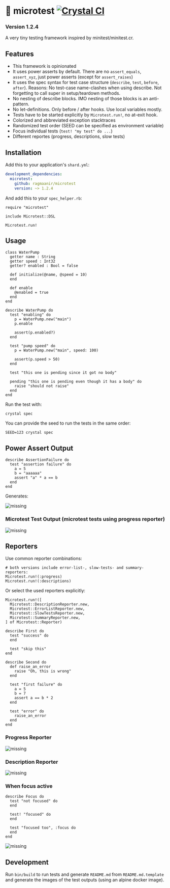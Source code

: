 # 🔬 microtest [![Crystal CI](https://github.com/Ragmaanir/microtest/actions/workflows/crystal.yml/badge.svg)](https://github.com/Ragmaanir/microtest/actions/workflows/crystal.yml)

### Version 1.2.4

A very tiny testing framework inspired by minitest/minitest.cr.

## Features

- This framework is opinionated
- It uses power asserts by default. There are no `assert_equals`, `assert_xyz`, just power asserts (except for `assert_raises`)
- It uses the spec syntax for test case structure (`describe`, `test`, `before`, `after`). Reasons: No test-case name-clashes when using describe. Not forgetting to call super in setup/teardown methods.
- No nesting of describe blocks. IMO nesting of those blocks is an anti-pattern.
- No let-definitions. Only before / after hooks. Use local variables mostly.
- Tests have to be started explicitly by `Microtest.run!`, no at-exit hook.
- Colorized and abbreviated exception stacktraces
- Randomized test order (SEED can be specified as environment variable)
- Focus individual tests (`test! "my test" do ...`)
- Different reportes (progress, descriptions, slow tests)

## Installation


Add this to your application's `shard.yml`:

```yaml
development_dependencies:
  microtest:
    github: ragmaanir/microtest
    version: ~> 1.2.4
```

And add this to your `spec_helper.rb`:

```crystal
require "microtest"

include Microtest::DSL

Microtest.run!
```


## Usage

```crystal
class WaterPump
  getter name : String
  getter speed : Int32
  getter? enabled : Bool = false

  def initialize(@name, @speed = 10)
  end

  def enable
    @enabled = true
  end
end

describe WaterPump do
  test "enabling" do
    p = WaterPump.new("main")
    p.enable

    assert(p.enabled?)
  end

  test "pump speed" do
    p = WaterPump.new("main", speed: 100)

    assert(p.speed > 50)
  end

  test "this one is pending since it got no body"

  pending "this one is pending even though it has a body" do
    raise "should not raise"
  end
end

```

Run the test with:

`crystal spec`

You can provide the seed to run the tests in the same order:

`SEED=123 crystal spec`

## Power Assert Output

```crystal
describe AssertionFailure do
  test "assertion failure" do
    a = 5
    b = "aaaaaa"
    assert "a" * a == b
  end
end

```

Generates:

![missing](assets/assertion_failure.jpg?raw=true)

### Microtest Test Output (microtest tests using progress reporter)

![missing](assets/spec.jpg?raw=true)

## Reporters

Use common reporter combinations:

```crystal
# both versions include error-list-, slow-tests- and summary-reporters:
Microtest.run!(:progress)
Microtest.run!(:descriptions)
```

Or select the used reporters explicitly:

```crystal
Microtest.run!([
  Microtest::DescriptionReporter.new,
  Microtest::ErrorListReporter.new,
  Microtest::SlowTestsReporter.new,
  Microtest::SummaryReporter.new,
] of Microtest::Reporter)
```

```crystal
describe First do
  test "success" do
  end

  test "skip this"
end

describe Second do
  def raise_an_error
    raise "Oh, this is wrong"
  end

  test "first failure" do
    a = 5
    b = 7
    assert a == b * 2
  end

  test "error" do
    raise_an_error
  end
end

```

### Progress Reporter
![missing](assets/progress_reporter.jpg?raw=true)

### Description Reporter
![missing](assets/description_reporter.jpg?raw=true)

### When focus active

```crystal
describe Focus do
  test "not focused" do
  end

  test! "focused" do
  end

  test "focused too", :focus do
  end
end

```

![missing](assets/focus.jpg?raw=true)

## Development

Run `bin/build` to run tests and generate `README.md` from `README.md.template` and generate the images of the test outputs (using an alpine docker image).
